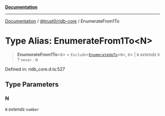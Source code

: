 [**Documentation**](../../../README.md)

***

[Documentation](../../../packages.md) / [@trust0/ridb-core](../README.md) / EnumerateFrom1To

# Type Alias: EnumerateFrom1To\<N\>

> **EnumerateFrom1To**\<`N`\> = `Exclude`\<[`EnumerateUpTo`](EnumerateUpTo.md)\<`N`\>, `0`\> \| `N` *extends* `0` ? `never` : `N`

Defined in: ridb\_core.d.ts:527

## Type Parameters

### N

`N` *extends* `number`
